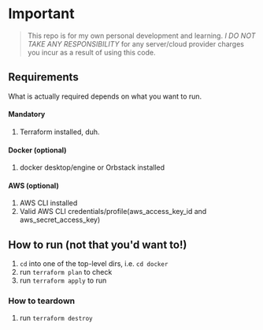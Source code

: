 # Important
> This repo is for my own personal development and learning. *I DO NOT TAKE ANY RESPONSIBILITY* for any server/cloud provider charges you incur as a result of using this code.

## Requirements
What is actually required depends on what you want to run.

#### Mandatory
1. Terraform installed, duh.

#### Docker (optional)
1. docker desktop/engine or Orbstack installed

#### AWS (optional)
1. AWS CLI installed
1. Valid AWS CLI credentials/profile(aws_access_key_id and aws_secret_access_key)

## How to run (not that you'd want to!)
1. `cd` into one of the top-level dirs, i.e. `cd docker`
1. run `terraform plan` to check
1. run `terraform apply` to run

### How to teardown
1. run `terraform destroy`
